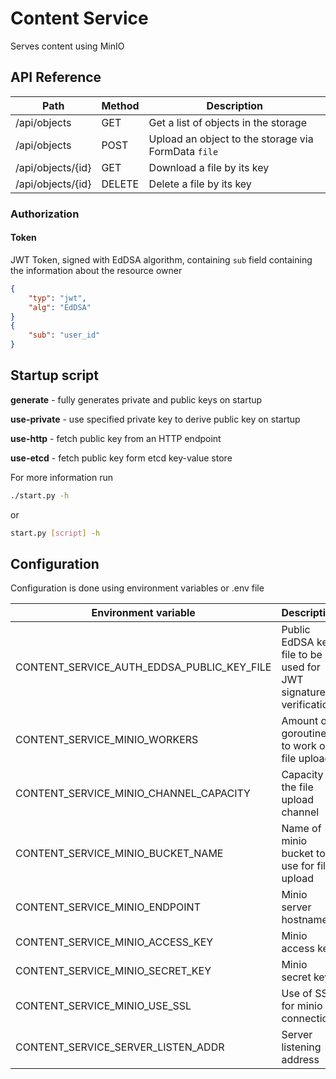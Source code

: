 # Content Service

Serves content using MinIO

## API Reference

| Path              | Method | Description                                         |
|-------------------|--------|-----------------------------------------------------|
| /api/objects      | GET    | Get a list of objects in the storage                |
| /api/objects      | POST   | Upload an object to the storage via FormData `file` |
| /api/objects/{id} | GET    | Download a file by its key                          |
| /api/objects/{id} | DELETE | Delete a file by its key                            |

### Authorization

#### Token

JWT Token, signed with EdDSA algorithm, containing `sub` field containing the information about the resource owner

```json
{
    "typ": "jwt",
    "alg": "EdDSA"
}
{
    "sub": "user_id"
}
```

## Startup script

**generate** - fully generates private and public keys on startup

**use-private** - use specified private key to derive public key on startup

**use-http** - fetch public key from an HTTP endpoint

**use-etcd** -  fetch public key form etcd key-value store

For more information run

```bash
./start.py -h
```

or

```bash
start.py [script] -h
```

## Configuration

Configuration is done using environment variables or .env file

| Environment variable                       | Description                                                      | Default        | Required |
|--------------------------------------------|------------------------------------------------------------------|----------------|----------|
| CONTENT_SERVICE_AUTH_EDDSA_PUBLIC_KEY_FILE | Public EdDSA key file to be used for JWT signature verification  | key.pem        | False    |
| CONTENT_SERVICE_MINIO_WORKERS              | Amount of goroutines to work on file upload                      | 1              | False    |
| CONTENT_SERVICE_MINIO_CHANNEL_CAPACITY     | Capacity of the file upload channel                              | 1              | False    |
| CONTENT_SERVICE_MINIO_BUCKET_NAME          | Name of minio bucket to use for file upload                      | files          | False    |
| CONTENT_SERVICE_MINIO_ENDPOINT             | Minio server hostname                                            | minio          | False    |
| CONTENT_SERVICE_MINIO_ACCESS_KEY           | Minio access key                                                 |                | True     |
| CONTENT_SERVICE_MINIO_SECRET_KEY           | Minio secret key                                                 |                | True     |
| CONTENT_SERVICE_MINIO_USE_SSL              | Use of SSL for minio connection                                  | False          | False    |
| CONTENT_SERVICE_SERVER_LISTEN_ADDR         | Server listening address                                         | 127.0.0.1:8080 | False    |
